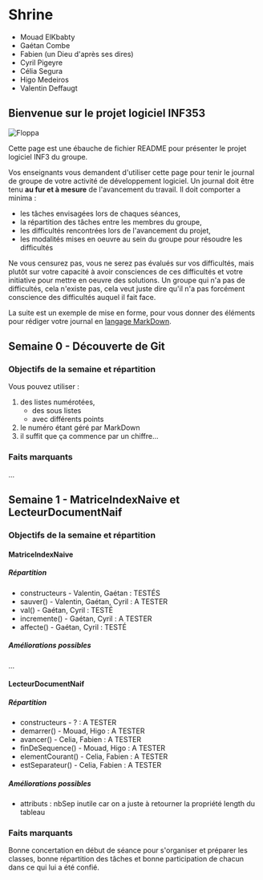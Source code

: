 # Shrine #

* Mouad ElKbabty
* Gaétan Combe
* Fabien (un Dieu d'après ses dires)
* Cyril Pigeyre
* Célia Segura
* Higo Medeiros
* Valentin Deffaugt

## Bienvenue sur le projet logiciel INF353

![Floppa](https://i.imgur.com/sW754gk.jpg)

Cette page est une ébauche de fichier README pour présenter le projet logiciel INF3 du groupe.

Vos enseignants vous demandent d'utiliser cette page pour tenir le journal de groupe de votre activité de développement logiciel. 
Un journal doit être tenu **au fur et à mesure** de l'avancement du travail. Il doit comporter a minima :

* les tâches envisagées lors de chaques séances, 
* la répartition des tâches entre les membres du groupe, 
* les difficultés rencontrées lors de l'avancement du projet,
* les modalités mises en oeuvre au sein du groupe pour résoudre les difficultés

Ne vous censurez pas, vous ne serez pas évalués sur vos difficultés, mais plutôt sur votre capacité à avoir consciences de ces difficultés et votre initiative pour mettre en oeuvre des solutions. Un groupe qui n'a pas de difficultés, cela n'existe pas, cela veut juste dire qu'il n'a pas forcément conscience des difficultés auquel il fait face.

La suite est un exemple de mise en forme, pour vous donner des éléments pour rédiger votre journal en [langage MarkDown](https://github.com/adam-p/markdown-here/wiki/Markdown-Cheatsheet).

## Semaine 0 - Découverte de Git

### Objectifs de la semaine et répartition

Vous pouvez utiliser :

1. des listes numérotées, 
    * des sous listes
    * avec différents points
1. le numéro étant géré par MarkDown
2. il suffit que ça commence par un chiffre...

### Faits marquants

...

## Semaine 1 - MatriceIndexNaive et LecteurDocumentNaif

### Objectifs de la semaine et répartition

#### MatriceIndexNaive

##### Répartition

- constructeurs - Valentin, Gaétan : TESTÉS
- sauver() - Valentin, Gaétan, Cyril : A TESTER
- val() - Gaétan, Cyril : TESTÉ
- incremente() - Gaétan, Cyril : A TESTER
- affecte() - Gaétan, Cyril : TESTÉ

##### Améliorations possibles

...

#### LecteurDocumentNaif

##### Répartition

- constructeurs - ? : A TESTER
- demarrer() - Mouad, Higo : A TESTER
- avancer() - Celia, Fabien : A TESTER
- finDeSequence() - Mouad, Higo : A TESTER
- elementCourant() - Celia, Fabien : A TESTER
- estSeparateur() - Celia, Fabien : A TESTER

##### Améliorations possibles

- attributs : nbSep inutile car on a juste à retourner la propriété length du tableau

### Faits marquants

Bonne concertation en début de séance pour s'organiser et préparer les classes, bonne répartition des tâches et bonne participation de chacun dans ce qui lui a été confié.
